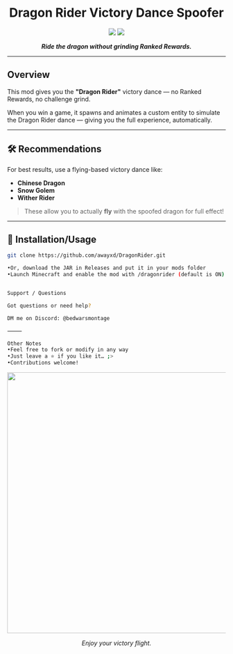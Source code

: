  <h1 align="center">
  Dragon Rider Victory Dance Spoofer
</h1>

<p align="center">
  <img src="https://img.shields.io/github/stars/awayxd/DragonRider?color=6f42c1&style=flat-square">
  <img src="https://img.shields.io/badge/minecraft-mod-purple?style=flat-square&logo=minecraft&color=6f42c1">
</p>

<p align="center">
  <b><i>Ride the dragon without grinding Ranked Rewards.</i></b>
</p>

---

##  Overview

This mod gives you the <b>"Dragon Rider"</b> victory dance — no Ranked Rewards, no challenge grind.

When you win a game, it spawns and animates a custom entity to simulate the Dragon Rider dance — giving you the full experience, automatically. 

---

## 🛠️ Recommendations

For best results, use a flying-based victory dance like:

- **Chinese Dragon**
- **Snow Golem**
- **Wither Rider**

> These allow you to actually **fly** with the spoofed dragon for full effect!

---

## 📂 Installation/Usage

```sh
git clone https://github.com/awayxd/DragonRider.git

•Or, download the JAR in Releases and put it in your mods folder
•Launch Minecraft and enable the mod with /dragonrider (default is ON)


Support / Questions

Got questions or need help?

DM me on Discord: @bedwarsmontage

⸻

Other Notes
•Feel free to fork or modify in any way
•Just leave a ⭐ if you like it… ;>
•Contributions welcome!
```

<p align="center">
  <img src="https://i.makeagif.com/media/4-30-2015/blTGfn.gif" width="600px">
</p>
<p align="center">
  <i>Enjoy your victory flight.</i> 
</p>

